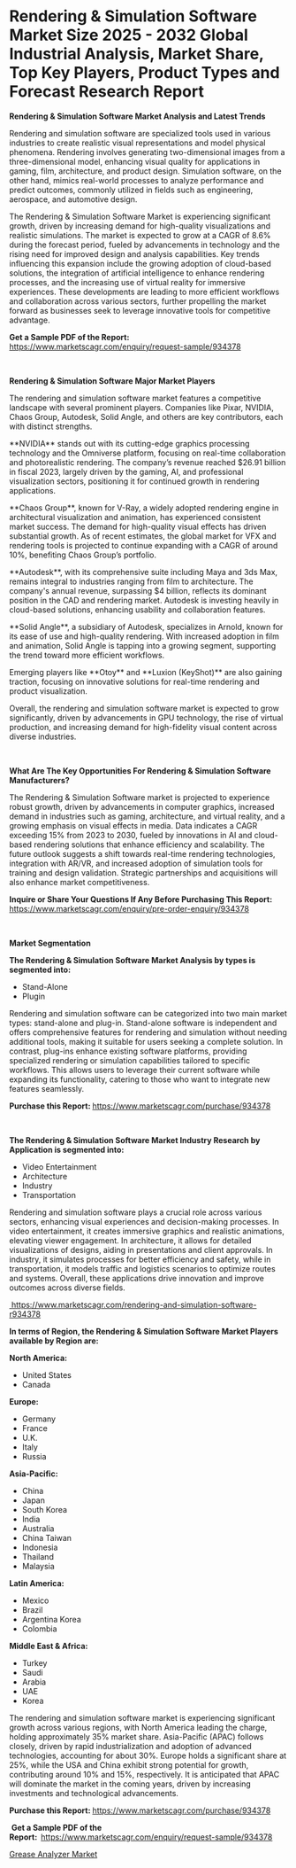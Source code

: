 <p><h1>Rendering & Simulation Software Market Size 2025 - 2032 Global Industrial Analysis, Market Share, Top Key Players, Product Types and Forecast Research Report</h1></p><p><strong>Rendering & Simulation Software Market Analysis and Latest Trends</strong></p>
<p><p>Rendering and simulation software are specialized tools used in various industries to create realistic visual representations and model physical phenomena. Rendering involves generating two-dimensional images from a three-dimensional model, enhancing visual quality for applications in gaming, film, architecture, and product design. Simulation software, on the other hand, mimics real-world processes to analyze performance and predict outcomes, commonly utilized in fields such as engineering, aerospace, and automotive design.</p><p>The Rendering & Simulation Software Market is experiencing significant growth, driven by increasing demand for high-quality visualizations and realistic simulations. The market is expected to grow at a CAGR of 8.6% during the forecast period, fueled by advancements in technology and the rising need for improved design and analysis capabilities. Key trends influencing this expansion include the growing adoption of cloud-based solutions, the integration of artificial intelligence to enhance rendering processes, and the increasing use of virtual reality for immersive experiences. These developments are leading to more efficient workflows and collaboration across various sectors, further propelling the market forward as businesses seek to leverage innovative tools for competitive advantage.</p></p>
<p><strong>Get a Sample PDF of the Report:&nbsp;</strong> <a href="https://www.marketscagr.com/enquiry/request-sample/934378?utm_campaign=3285&utm_medium=2&utm_source=Github&utm_content=ia&utm_term=07032025&utm_id=rendering-simulation-software">https://www.marketscagr.com/enquiry/request-sample/934378</a></p>
<p>&nbsp;</p>
<p><strong>Rendering & Simulation Software Major Market Players</strong></p>
<p><p>The rendering and simulation software market features a competitive landscape with several prominent players. Companies like Pixar, NVIDIA, Chaos Group, Autodesk, Solid Angle, and others are key contributors, each with distinct strengths.</p><p>**NVIDIA** stands out with its cutting-edge graphics processing technology and the Omniverse platform, focusing on real-time collaboration and photorealistic rendering. The company’s revenue reached $26.91 billion in fiscal 2023, largely driven by the gaming, AI, and professional visualization sectors, positioning it for continued growth in rendering applications.</p><p>**Chaos Group**, known for V-Ray, a widely adopted rendering engine in architectural visualization and animation, has experienced consistent market success. The demand for high-quality visual effects has driven substantial growth. As of recent estimates, the global market for VFX and rendering tools is projected to continue expanding with a CAGR of around 10%, benefiting Chaos Group’s portfolio.</p><p>**Autodesk**, with its comprehensive suite including Maya and 3ds Max, remains integral to industries ranging from film to architecture. The company's annual revenue, surpassing $4 billion, reflects its dominant position in the CAD and rendering market. Autodesk is investing heavily in cloud-based solutions, enhancing usability and collaboration features.</p><p>**Solid Angle**, a subsidiary of Autodesk, specializes in Arnold, known for its ease of use and high-quality rendering. With increased adoption in film and animation, Solid Angle is tapping into a growing segment, supporting the trend toward more efficient workflows.</p><p>Emerging players like **Otoy** and **Luxion (KeyShot)** are also gaining traction, focusing on innovative solutions for real-time rendering and product visualization.</p><p>Overall, the rendering and simulation software market is expected to grow significantly, driven by advancements in GPU technology, the rise of virtual production, and increasing demand for high-fidelity visual content across diverse industries.</p></p>
<p>&nbsp;</p>
<p><strong>What Are The Key Opportunities For Rendering & Simulation Software Manufacturers?</strong></p>
<p><p>The Rendering & Simulation Software market is projected to experience robust growth, driven by advancements in computer graphics, increased demand in industries such as gaming, architecture, and virtual reality, and a growing emphasis on visual effects in media. Data indicates a CAGR exceeding 15% from 2023 to 2030, fueled by innovations in AI and cloud-based rendering solutions that enhance efficiency and scalability. The future outlook suggests a shift towards real-time rendering technologies, integration with AR/VR, and increased adoption of simulation tools for training and design validation. Strategic partnerships and acquisitions will also enhance market competitiveness.</p></p>
<p><strong>Inquire or Share Your Questions If Any Before Purchasing This Report:</strong> <a href="https://www.marketscagr.com/enquiry/pre-order-enquiry/934378?utm_campaign=3285&utm_medium=2&utm_source=Github&utm_content=ia&utm_term=07032025&utm_id=rendering-simulation-software">https://www.marketscagr.com/enquiry/pre-order-enquiry/934378</a></p>
<p>&nbsp;</p>
<p><strong>Market Segmentation</strong></p>
<p><strong>The Rendering & Simulation Software Market Analysis by types is segmented into:</strong></p>
<p><ul><li>Stand-Alone</li><li>Plugin</li></ul></p>
<p><p>Rendering and simulation software can be categorized into two main market types: stand-alone and plug-in. Stand-alone software is independent and offers comprehensive features for rendering and simulation without needing additional tools, making it suitable for users seeking a complete solution. In contrast, plug-ins enhance existing software platforms, providing specialized rendering or simulation capabilities tailored to specific workflows. This allows users to leverage their current software while expanding its functionality, catering to those who want to integrate new features seamlessly.</p></p>
<p><strong>Purchase this Report:&nbsp;</strong><a href="https://www.marketscagr.com/purchase/934378?utm_campaign=3285&utm_medium=2&utm_source=Github&utm_content=ia&utm_term=07032025&utm_id=rendering-simulation-software">https://www.marketscagr.com/purchase/934378</a></p>
<p>&nbsp;</p>
<p><strong>The Rendering & Simulation Software Market Industry Research by Application is segmented into:</strong></p>
<p><ul><li>Video Entertainment</li><li>Architecture</li><li>Industry</li><li>Transportation</li></ul></p>
<p><p>Rendering and simulation software plays a crucial role across various sectors, enhancing visual experiences and decision-making processes. In video entertainment, it creates immersive graphics and realistic animations, elevating viewer engagement. In architecture, it allows for detailed visualizations of designs, aiding in presentations and client approvals. In industry, it simulates processes for better efficiency and safety, while in transportation, it models traffic and logistics scenarios to optimize routes and systems. Overall, these applications drive innovation and improve outcomes across diverse fields.</p></p>
<p><a href="https://www.marketscagr.com/rendering-and-simulation-software-r934378?utm_campaign=3285&utm_medium=2&utm_source=Github&utm_content=ia&utm_term=07032025&utm_id=rendering-simulation-software">&nbsp;https://www.marketscagr.com/rendering-and-simulation-software-r934378</a></p>
<p><strong>In terms of Region, the Rendering & Simulation Software Market Players available by Region are:</strong></p>
<p>
    <p> <strong> North America: </strong>
        <ul>
            <li>United States</li>
            <li>Canada</li>
        </ul>
        </p> 
    <p> <strong> Europe: </strong>
        <ul>
            <li>Germany</li>
            <li>France</li>
            <li>U.K.</li>
            <li>Italy</li>
            <li>Russia</li>
        </ul>
        </p> 
    <p> <strong> Asia-Pacific: </strong>
        <ul>
            <li>China</li>
            <li>Japan</li>
            <li>South Korea</li>
            <li>India</li>
            <li>Australia</li>
            <li>China Taiwan</li>
            <li>Indonesia</li>
            <li>Thailand</li>
            <li>Malaysia</li>
        </ul>
        </p> 
    <p> <strong> Latin America: </strong>
        <ul>
            <li>Mexico</li>
            <li>Brazil</li>
            <li>Argentina Korea</li>
            <li>Colombia</li>
        </ul>
        </p> 
    <p> <strong> Middle East & Africa: </strong>
        <ul>
            <li>Turkey</li>
            <li>Saudi</li>
            <li>Arabia</li>
            <li>UAE</li>
            <li>Korea</li>
        </ul>
    </p>
    </p>
<p><p>The rendering and simulation software market is experiencing significant growth across various regions, with North America leading the charge, holding approximately 35% market share. Asia-Pacific (APAC) follows closely, driven by rapid industrialization and adoption of advanced technologies, accounting for about 30%. Europe holds a significant share at 25%, while the USA and China exhibit strong potential for growth, contributing around 10% and 15%, respectively. It is anticipated that APAC will dominate the market in the coming years, driven by increasing investments and technological advancements.</p></p>
<p><strong>Purchase this Report: </strong><a href="https://www.marketscagr.com/purchase/934378?utm_campaign=3285&utm_medium=2&utm_source=Github&utm_content=ia&utm_term=07032025&utm_id=rendering-simulation-software">https://www.marketscagr.com/purchase/934378</a></p>
<p>&nbsp;<strong>Get a Sample PDF of the Report:&nbsp;&nbsp;</strong><a href="https://www.marketscagr.com/enquiry/request-sample/934378?utm_campaign=3285&utm_medium=2&utm_source=Github&utm_content=ia&utm_term=07032025&utm_id=rendering-simulation-software">https://www.marketscagr.com/enquiry/request-sample/934378</a></p>
<p><strong></strong></p>
<p><p><a href="https://github.com/antonioc6hal/Market-Research-Report-List-1/blob/main/grease-analyzer-market.md?utm_campaign=3285&utm_medium=2&utm_source=Github&utm_content=ia&utm_term=07032025&utm_id=rendering-simulation-software">Grease Analyzer Market</a></p></p>